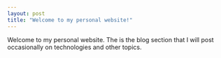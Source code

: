 ```yaml
---
layout: post
title: "Welcome to my personal website!"
---
```


Welcome to my personal website. 
The is the blog section that I will post occasionally on technologies and other topics. 
